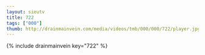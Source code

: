 ```yaml
--- 
layout: sieutv
title: 722
tags: ["000"]
thumb: http://drainmainvein.com/media/videos/tmb/000/000/722/player.jpg
---
```

{% include drainmainvein key="722" %} 
